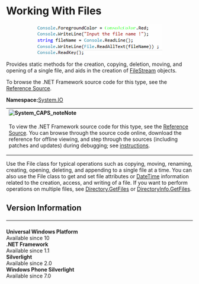 # Working With Files

<p align="center">
<img src="https://github.com/VanHakobyan/ProjectsGroup/blob/master/WorkWithFiles/File.gif?raw=true">
</p>

<div class="section">
<p>Provides static methods for the creation, copying, deletion, moving, and opening of a single file, and aids in the creation of 
<a href="https://msdn.microsoft.com/en-us/library/system.io.filestream(v=vs.110).aspx">FileStream</a>
objects.</p><p>To browse the .NET Framework source code for this type, see the 
<a href="http://referencesource.microsoft.com/#mscorlib/system/io/file.cs#1c7421e464f67b7e">Reference Source</a>.</p></div>
<strong>Namespace:</strong><a href="https://msdn.microsoft.com/en-us/library/system.io(v=vs.110).aspx">System.IO</a>


<table summary="table"><tbody><tr><th align="left" scope="col"><span><img id="s-e6f6a65cf14f462597b64ac058dbe1d0-system-media-system-caps-note" alt="System_CAPS_note" src="https://i-msdn.sec.s-msft.com/dynimg/IC101471.jpeg" title="System_CAPS_note" xmlns=""></span><span class="alertTitle">Note </span></th></tr><tr><td><p>To view the .NET Framework source code for this type, see the <a href="http://referencesource.microsoft.com/#mscorlib/system/io/file.cs#1c7421e464f67b7e">Reference Source</a>. You can browse through the source code online, download the reference for offline viewing, and step through the sources (including patches and updates) during debugging; see <a href="http://referencesource.microsoft.com/">instructions</a>.</p></td></tr></tbody></table>

<p>Use the <span class="selflink">File</span> class for typical operations such as copying, moving, renaming, creating, opening, deleting, and appending to a single file at a time. You can also use the <span class="selflink">File</span> class to get and set file attributes or <a href="https://msdn.microsoft.com/en-us/library/system.datetime(v=vs.110).aspx">DateTime</a> information related to the creation, access, and writing of a file. If you want to perform operations on multiple files, see <a href="https://msdn.microsoft.com/en-us/library/07wt70x2(v=vs.110).aspx">Directory<span xmlns="">.</span>GetFiles</a> or <a href="https://msdn.microsoft.com/en-us/library/4cyf24ss(v=vs.110).aspx">DirectoryInfo<span xmlns="">.</span>GetFiles</a>.</p>

<div><h2 class="LW_CollapsibleArea_TitleDiv"><div><a class="LW_CollapsibleArea_TitleAhref" title="" role="heading"><span class="cl_CollapsibleArea_expanding LW_CollapsibleArea_Img"></span><span class="LW_CollapsibleArea_Title">Version Information</span></a><div id="Anchor_5" class="LW_CollapsibleArea_Anchor_Div"><a href="/en-us/library/system.io.file(v=vs.110).aspx#Anchor_5" class="LW_CollapsibleArea_Anchor_Img" title="Right-click to copy and share the link for this section"></a></div><div class="LW_CollapsibleArea_HrDiv"><hr class="LW_CollapsibleArea_Hr"></div></div></h2><div class="sectionblock"><strong>Universal Windows Platform</strong><br>Available since 10<br><strong>.NET Framework</strong><br>Available since 1.1<br><strong>Silverlight</strong><br>Available since 2.0<br><strong>Windows Phone Silverlight</strong><br>Available since 7.0<br></div></div>
